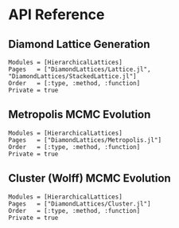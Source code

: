 # API Reference

## Diamond Lattice Generation

```@autodocs
Modules = [HierarchicalLattices]
Pages   = ["DiamondLattices/Lattice.jl", "DiamondLattices/StackedLattice.jl"]
Order   = [:type, :method, :function]
Private = true
```

## Metropolis MCMC Evolution

```@autodocs
Modules = [HierarchicalLattices]
Pages   = ["DiamondLattices/Metropolis.jl"]
Order   = [:type, :method, :function]
Private = true
```

## Cluster (Wolff) MCMC Evolution

```@autodocs
Modules = [HierarchicalLattices]
Pages   = ["DiamondLattices/Cluster.jl"]
Order   = [:type, :method, :function]
Private = true
```
